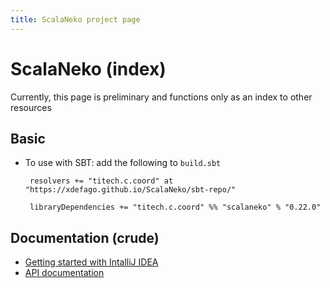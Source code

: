 ```yaml
---
title: ScalaNeko project page
---
```


# ScalaNeko (index)

Currently, this page is preliminary and functions only as an index to other resources

## Basic

* To use with SBT: add the following to `build.sbt`
        
       resolvers += "titech.c.coord" at "https://xdefago.github.io/ScalaNeko/sbt-repo/"
      
       libraryDependencies += "titech.c.coord" %% "scalaneko" % "0.22.0"

## Documentation (crude)

* [Getting started with IntalliJ IDEA](install/)
* [API documentation](latest/api/neko/)
